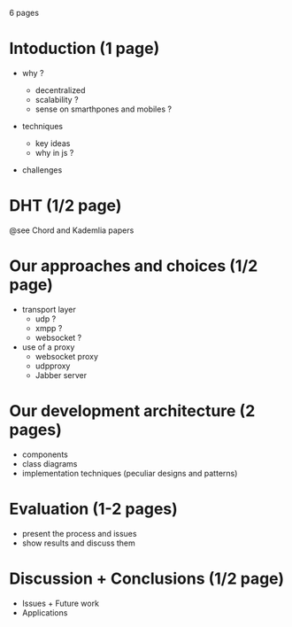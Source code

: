 6 pages

# Intoduction (1 page)

- why ?
  - decentralized
  - scalability ?
  - sense on smarthpones and mobiles ?

- techniques
  - key ideas
  - why in js ?

- challenges

# DHT (1/2 page)

  @see Chord and Kademlia papers

# Our approaches and choices (1/2 page)

- transport layer
  - udp ?
  - xmpp ?
  - websocket ?
- use of a proxy
  - websocket proxy
  - udpproxy
  - Jabber server

# Our development architecture (2 pages)

- components
- class diagrams
- implementation techniques (peculiar designs and patterns)

# Evaluation (1-2 pages)

- present the process and issues
- show results and discuss them

# Discussion + Conclusions (1/2 page)

- Issues + Future work
- Applications
